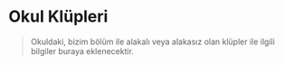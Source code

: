 # Okul Klüpleri

<!-- TODO -->
> Okuldaki, bizim bölüm ile alakalı veya alakasız olan klüpler ile ilgili bilgiler buraya eklenecektir.
